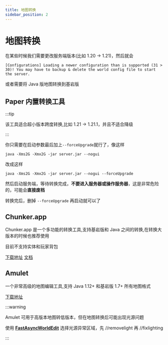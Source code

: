 ```yaml
---
title: 地图转换
sidebar_position: 2
---
```


# 地图转换

在某些时候我们需要更改服务端版本(比如 1.20 -> 1.21)，然后就会

<!--markdownlint-disable line-length-->

```text
[Configurations] Loading a newer configuration than is supported (31 > 30)! You may have to backup & delete the world config file to start the server.
```

<!--markdownlint-enable line-length-->

或者需要将 Java 版地图转换到基岩版

## Paper 内置转换工具

:::tip

该工具适合超小版本跨度转换,比如 1.21 -> 1.21.1，并且不适合降级

:::

你只需要在启动参数最后加上`--forceUpgrade`就行了，像这样

```shell
java -Xms2G -Xmx2G -jar server.jar --nogui
```

改成这样

```shell
java -Xms2G -Xmx2G -jar server.jar --nogui --forceUpgrade
```

然后启动服务端，等待转换完成，**不要进入服务器或操作服务器**，这是非常危险的，可能会**直接废档**

转换完后，删掉 `--forceUpgrade` 再启动就可以了

## Chunker.app

Chunker.app 是一个多功能的转换工具,支持基岩版和 Java 之间的转换,在转换大版本的时候也推荐使用

目前不支持实体和玩家背包

[下载地址](https://www.chunker.app/) [文档](https://learn.microsoft.com/en-us/minecraft/creator/documents/chunkeroverview?view=minecraft-bedrock-stable)

## Amulet

一个非常高级的地图编辑工具,支持 Java 1.12+ 和基岩版 1.7+ 所有地图格式

[下载地址](https://www.amuletmc.com/)

:::warning

Amulet 可用于高版本地图转低版本，但在地图转换后可能出现光源问题

使用 **[FastAsyncWorldEdit](https://modrinth.com/plugin/fastasyncworldedit/)** 选择光源异常区域，先 //removelight 再 //fixlighting

:::